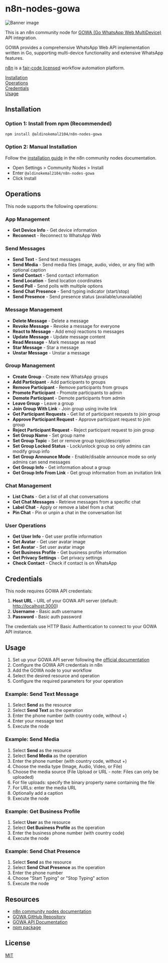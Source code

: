 # n8n-nodes-gowa

![Banner image](https://user-images.githubusercontent.com/10284570/173569848-c624317f-42b1-45a6-ab09-f0ea3c247648.png)

This is an n8n community node for [GOWA (Go WhatsApp Web MultiDevice)](https://github.com/aldinokemal/go-whatsapp-web-multidevice) API integration.

GOWA provides a comprehensive WhatsApp Web API implementation written in Go, supporting multi-device functionality and extensive WhatsApp features.

[n8n](https://n8n.io/) is a [fair-code licensed](https://docs.n8n.io/reference/license/) workflow automation platform.

[Installation](#installation)  
[Operations](#operations)  
[Credentials](#credentials)  
[Usage](#usage)  

## Installation

### Option 1: Install from npm (Recommended)

```bash
npm install @aldinokemal2104/n8n-nodes-gowa
```

### Option 2: Manual Installation

Follow the [installation guide](https://docs.n8n.io/integrations/community-nodes/installation/) in the n8n community nodes documentation.

- Open Settings > Community Nodes > Install
- Enter `@aldinokemal2104/n8n-nodes-gowa`
- Click Install

## Operations

This node supports the following operations:

### App Management

- **Get Device Info** - Get device information
- **Reconnect** - Reconnect to WhatsApp Web

### Send Messages

- **Send Text** - Send text messages
- **Send Media** - Send media files (image, audio, video, or any file) with optional caption
- **Send Contact** - Send contact information
- **Send Location** - Send location coordinates
- **Send Poll** - Send polls with multiple options
- **Send Chat Presence** - Send typing indicator (start/stop)
- **Send Presence** - Send presence status (available/unavailable)

### Message Management

- **Delete Message** - Delete a message
- **Revoke Message** - Revoke a message for everyone
- **React to Message** - Add emoji reactions to messages
- **Update Message** - Update message content
- **Read Message** - Mark message as read
- **Star Message** - Star a message
- **Unstar Message** - Unstar a message

### Group Management

- **Create Group** - Create new WhatsApp groups
- **Add Participant** - Add participants to groups
- **Remove Participant** - Remove participants from groups
- **Promote Participant** - Promote participants to admin
- **Demote Participant** - Demote participants from admin
- **Leave Group** - Leave a group
- **Join Group With Link** - Join group using invite link
- **Get Participant Requests** - Get list of participant requests to join group
- **Approve Participant Request** - Approve participant request to join group
- **Reject Participant Request** - Reject participant request to join group
- **Set Group Name** - Set group name
- **Set Group Topic** - Set or remove group topic/description
- **Set Group Locked Status** - Lock/unlock group so only admins can modify group info
- **Set Group Announce Mode** - Enable/disable announce mode so only admins can send messages
- **Get Group Info** - Get information about a group
- **Get Group Info From Link** - Get group information from an invitation link

### Chat Management

- **List Chats** - Get a list of all chat conversations
- **Get Chat Messages** - Retrieve messages from a specific chat
- **Label Chat** - Apply or remove a label from a chat
- **Pin Chat** - Pin or unpin a chat in the conversation list

### User Operations

- **Get User Info** - Get user profile information
- **Get Avatar** - Get user avatar image
- **Set Avatar** - Set user avatar image
- **Get Business Profile** - Get business profile information
- **Get Privacy Settings** - Get privacy settings
- **Check Contact** - Check if contact is on WhatsApp

## Credentials

This node requires GOWA API credentials:

1. **Host URL** - URL of your GOWA API server (default: <http://localhost:3000>)
2. **Username** - Basic auth username
3. **Password** - Basic auth password

The credentials use HTTP Basic Authentication to connect to your GOWA API instance.

## Usage

1. Set up your GOWA API server following the [official documentation](https://github.com/aldinokemal/go-whatsapp-web-multidevice)
2. Configure the GOWA API credentials in n8n
3. Add the GOWA node to your workflow
4. Select the desired resource and operation
5. Configure the required parameters for your operation

### Example: Send Text Message

1. Select **Send** as the resource
2. Select **Send Text** as the operation
3. Enter the phone number (with country code, without +)
4. Enter your message text
5. Execute the node

### Example: Send Media

1. Select **Send** as the resource
2. Select **Send Media** as the operation
3. Enter the phone number (with country code, without +)
4. Choose the media type (Image, Audio, Video, or File)
5. Choose the media source (File Upload or URL - note: Files can only be uploaded)
6. For file uploads: specify the binary property name containing the file
7. For URLs: enter the media URL
8. Optionally add a caption
9. Execute the node

### Example: Get Business Profile

1. Select **User** as the resource
2. Select **Get Business Profile** as the operation
3. Enter the business phone number (with country code)
4. Execute the node

### Example: Send Chat Presence

1. Select **Send** as the resource
2. Select **Send Chat Presence** as the operation
3. Enter the phone number
4. Choose "Start Typing" or "Stop Typing" action
5. Execute the node

## Resources

- [n8n community nodes documentation](https://docs.n8n.io/integrations/community-nodes/)
- [GOWA GitHub Repository](https://github.com/aldinokemal/go-whatsapp-web-multidevice)
- [GOWA API Documentation](https://github.com/aldinokemal/go-whatsapp-web-multidevice/blob/main/docs/openapi.yaml)
- [npm package](https://www.npmjs.com/package/@aldinokemal2104/n8n-nodes-gowa)

## License

[MIT](LICENSE.md)
